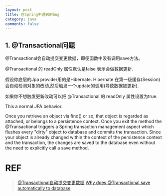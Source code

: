 ```yaml
---
layout: post
title: 在Spring中遇到的bug
category: java
comments: false
---
```


## 1. @Transactional问题

@Transactional会自动提交变更数据，即便函数中没有调用save方法。

@Transactional 的 readOnly 属性默认是false 表示会做数据更新.

假设你底层的Jpa provider用的是Hibernate. Hibernate 在第一级缓存(Session)会自动检测对象的改动,然后触发一个update的调用(导致数据被更新).

如果你不想触发更新改动可以把 @Transactional 的 readOnly 属性设置为true.

This a normal JPA behavior.

Once you retrieve an object via find() or so, that object is regarded as attached, or belongs to a persistence context. Once you exit the method the @Transactional triggers a Spring transaction management aspect which flushes every "dirty" object to database and commits the transaction. Since your object is already changed within the context of the persistence context and the transaction, the changes are saved to the database even without the need to explicitly call a save method.

# REF
> [@Transactional自动提交变更数据](https://www.oschina.net/question/149945_83854?sort=default)
> [Why does @Transactional save automatically to database](https://stackoverflow.com/questions/21552483/why-does-transactional-save-automatically-to-database)